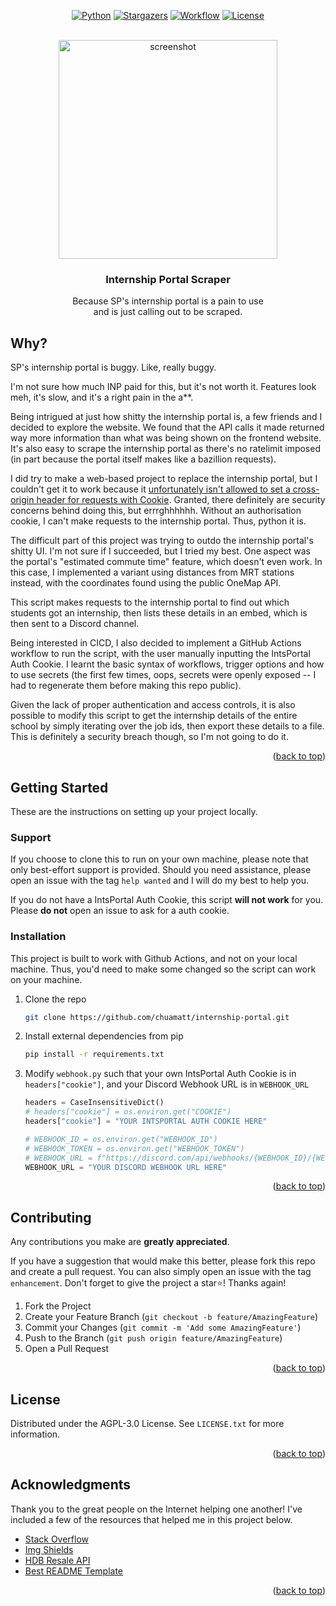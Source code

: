 <a name="readme-top"></a>

<!-- PROJECT SHIELDS -->
<div align="center">

[![Python][python-shield]][python-url]
[![Stargazers][stars-shield]][stars-url]
[![Workflow][workflow-shield]][workflow-url]
[![License][license-shield]][license-url]

</div>

<!-- PROJECT LOGO -->
<br />
<div align="center">

<a href="https://github.com/chuamatt/internship-portal">
    <img src="https://i.imgur.com/HQtRKSV.png" alt="screenshot" height="350">
  </a>

  <h3 align="center">Internship Portal Scraper</h3>

  <p align="center">
    Because SP's internship portal is a pain to use<br>and is just calling out to be scraped.
  </p>
</div>


<!-- WHY -->
## Why?

SP's internship portal is buggy. Like, really buggy. 

I'm not sure how much INP paid for this, but it's not worth it. Features look meh, it's slow, and it's a right pain in the a**.

Being intrigued at just how shitty the internship portal is, a few friends and I decided to explore the website. We found that the API calls it made returned way more information than what was being shown on the frontend website. It's also easy to scrape the internship portal as there's no ratelimit imposed (in part because the portal itself makes like a bazillion requests). 

I did try to make a web-based project to replace the internship portal, but I couldn't get it to work because it [unfortunately isn't allowed to set a cross-origin header for requests with Cookie](https://developer.mozilla.org/en-US/docs/Glossary/Forbidden_header_name). Granted, there definitely are security concerns behind doing this, but errrghhhhhh. Without an authorisation cookie, I can't make requests to the internship portal. Thus, python it is.

The difficult part of this project was trying to outdo the internship portal's shitty UI. I'm not sure if I succeeded, but I tried my best. One aspect was the portal's "estimated commute time" feature, which doesn't even work. In this case, I implemented a variant using distances from MRT stations instead, with the coordinates found using the public OneMap API. 

This script makes requests to the internship portal to find out which students got an internship, then lists these details in an embed, which is then sent to a Discord channel. 

Being interested in CICD, I also decided to implement a GitHub Actions workflow to run the script, with the user manually inputting the IntsPortal Auth Cookie. I learnt the basic syntax of workflows, trigger options and how to use secrets (the first few times, oops, secrets were openly exposed -- I had to regenerate them before making this repo public).

Given the lack of proper authentication and access controls, it is also possible to modify this script to get the internship details of the entire school by simply iterating over the job ids, then export these details to a file. This is definitely a security breach though, so I'm not going to do it.


<p align="right">(<a href="#readme-top">back to top</a>)</p>


<!-- GETTING STARTED -->
## Getting Started

These are the instructions on setting up your project locally.

### Support

If you choose to clone this to run on your own machine, please note that only best-effort support is provided. Should you need assistance, please open an issue with the tag `help wanted` and I will do my best to help you.

If you do not have a IntsPortal Auth Cookie, this script **will not work** for you. Please **do not** open an issue to ask for a auth cookie.

### Installation

This project is built to work with Github Actions, and not on your local machine. Thus, you'd need to make some changed so the script can work on your machine.

1.  Clone the repo
    ```sh
    git clone https://github.com/chuamatt/internship-portal.git
    ```
2.  Install external dependencies from pip
    ```sh
    pip install -r requirements.txt
    ```
   3.  Modify `webhook.py` such that your own IntsPortal Auth Cookie is in `headers["cookie"]`, and your Discord Webhook URL is in `WEBHOOK_URL`
       ```py
       headers = CaseInsensitiveDict()
       # headers["cookie"] = os.environ.get("COOKIE")
       headers["cookie"] = "YOUR INTSPORTAL AUTH COOKIE HERE"
       ```
       ```py
       # WEBHOOK_ID = os.environ.get("WEBHOOK_ID")
       # WEBHOOK_TOKEN = os.environ.get("WEBHOOK_TOKEN")
       # WEBHOOK_URL = f"https://discord.com/api/webhooks/{WEBHOOK_ID}/{WEBHOOK_TOKEN}"
       WEBHOOK_URL = "YOUR DISCORD WEBHOOK URL HERE"
       ```

<p align="right">(<a href="#readme-top">back to top</a>)</p>

<!-- CONTRIBUTING -->
## Contributing

 Any contributions you make are **greatly appreciated**.

If you have a suggestion that would make this better, please fork this repo and create a pull request. You can also simply open an issue with the tag `enhancement`.
Don't forget to give the project a star⭐! Thanks again!

1. Fork the Project
2. Create your Feature Branch (`git checkout -b feature/AmazingFeature`)
3. Commit your Changes (`git commit -m 'Add some AmazingFeature'`)
4. Push to the Branch (`git push origin feature/AmazingFeature`)
5. Open a Pull Request

<p align="right">(<a href="#readme-top">back to top</a>)</p>



<!-- LICENSE -->
## License

Distributed under the AGPL-3.0 License. See `LICENSE.txt` for more information.

<p align="right">(<a href="#readme-top">back to top</a>)</p>


<!-- ACKNOWLEDGMENTS -->
## Acknowledgments

Thank you to the great people on the Internet helping one another! I've included a few of the resources that helped me in this project below.

* [Stack Overflow](https://stackoverflow.com)
* [Img Shields](https://shields.io)
* [HDB Resale API](https://github.com/yuan-yexi/hdb-resale-api/blob/master/script.py)
* [Best README Template](https://github.com/othneildrew/Best-README-Template)

<p align="right">(<a href="#readme-top">back to top</a>)</p>



<!-- MARKDOWN LINKS & IMAGES -->
<!-- https://www.markdownguide.org/basic-syntax/#reference-style-links -->
[python-shield]: https://img.shields.io/badge/python%203.9-3670A0?style=for-the-badge&logo=python&logoColor=ffdd54
[python-url]: https://www.python.org/downloads/release/python-3916/
[stars-shield]: https://img.shields.io/github/stars/chuamatt/internship-portal.svg?style=for-the-badge
[stars-url]: https://github.com/chuamatt/internship-portal/stargazers
[workflow-shield]: https://img.shields.io/github/actions/workflow/status/chuamatt/internship-portal/main.yml?branch=main&style=for-the-badge
[workflow-url]: https://github.com/chuamatt/internship-portal/actions
[license-shield]: https://img.shields.io/github/license/chuamatt/internship-portal.svg?style=for-the-badge
[license-url]: https://github.com/chuamatt/internship-portal/blob/master/LICENSE.txt
